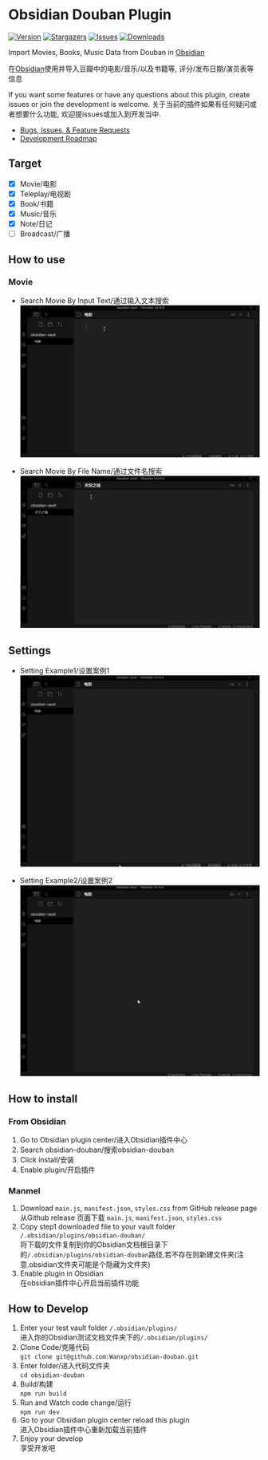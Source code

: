 # Obsidian Douban Plugin

[![Version][version-shield]][version-url]
[![Stargazers][stars-shield]][stars-url]
[![Issues][issues-shield]][issues-url]
[![Downloads][downloads-shield]][downloads-url]



Import Movies, Books, Music Data from Douban in [Obsidian](https://obsidian.md/)

在[Obsidian](https://obsidian.md/)使用并导入豆瓣中的电影/音乐/以及书籍等, 评分/发布日期/演员表等信息

If you want some features or have any questions about this plugin, create issues or join the development is welcome.
关于当前的插件如果有任何疑问或者想要什么功能, 欢迎提issues或加入到开发当中.

- [Bugs, Issues, & Feature Requests](https://github.com/Wanxp/obsidian-douban/issues)
- [Development Roadmap](https://github.com/users/Wanxp/projects/1)


## Target
- [x] Movie/电影
- [x] Teleplay/电视剧
- [x] Book/书籍
- [x] Music/音乐
- [x] Note/日记
- [ ] Broadcast/广播

## How to use
### Movie
- Search Movie By Input Text/通过输入文本搜索
![Search Movie By Input Text](./doc/search_by_input.gif)

- Search Movie By File Name/通过文件名搜索
![Search Movie By File Name](./doc/search_by_file_name.gif)

## Settings
- Setting Example1/设置案例1
![Setting Example1](./doc/setting_zh.gif)


- Setting Example2/设置案例2
![Setting Example2](./doc/setting_en.gif)

## How to install 
### From Obsidian 
1. Go to Obsidian plugin center/进入Obsidian插件中心
2. Search obsidian-douban/搜索obsidian-douban
3. Click install/安装
4. Enable plugin/开启插件
### Manmel
1. Download `main.js`, `manifest.json`, `styles.css` from GitHub release page  
从Github release 页面下载 `main.js`, `manifest.json`, `styles.css`
2. Copy step1 downloaded file to your vault folder `/.obsidian/plugins/obsidian-douban/`    
将下载的文件复制到你的Obsidian文档根目录下的`/.obsidian/plugins/obsidian-douban`路径,若不存在则新建文件夹(注意.obsidian文件夹可能是个隐藏为文件夹)  
3. Enable plugin in Obsidian  
在obsidian插件中心开启当前插件功能
## How to Develop
1. Enter your test vault folder `/.obsidian/plugins/`  
进入你的Obsidian测试文档文件夹下的`/.obsidian/plugins/`  
2. Clone Code/克隆代码  
`git clone git@github.com:Wanxp/obsidian-douban.git`  
3. Enter folder/进入代码文件夹  
`cd obsidian-douban`  
4. Build/构建  
`npm run build`  
5. Run and Watch code change/运行  
`npm run dev`  
6. Go to your Obsidian plugin center reload this plugin  
进入Obsidian插件中心重新加载当前插件  
7. Enjoy your develop  
享受开发吧  

<!-- MARKDOWN LINKS & IMAGES -->
<!-- https://www.markdownguide.org/basic-syntax/#reference-style-links -->
[contributors-shield]: https://img.shields.io/github/contributors/Wanxp/obsidian-douban.svg?style=for-the-badge
[contributors-url]: https://github.com/Wanxp/obsidian-douban/graphs/contributors
[forks-shield]: https://img.shields.io/github/forks/Wanxp/obsidian-douban.svg?style=for-the-badge
[forks-url]: https://github.com/Wanxp/obsidian-douban/network/members
[stars-shield]: https://img.shields.io/github/stars/Wanxp/obsidian-douban.svg?style=for-the-badge
[stars-url]: https://github.com/Wanxp/obsidian-douban/stargazers
[issues-shield]: https://img.shields.io/github/issues/Wanxp/obsidian-douban.svg?style=for-the-badge
[issues-url]: https://github.com/Wanxp/obsidian-douban/issues
[license-shield]: https://img.shields.io/github/license/Wanxp/obsidian-douban.svg?style=for-the-badge
[license-url]: https://github.com/Wanxp/obsidian-douban/blob/master/LICENSE.txt
[product-screenshot]: images/screenshot.png
[version-shield]: https://img.shields.io/github/package-json/v/Wanxp/obsidian-douban.svg?style=for-the-badge
[version-url]: https://github.com/Wanxp/obsidian-douban/releases/latest

[downloads-shield]: https://img.shields.io/github/downloads/Wanxp/obsidian-douban/total.svg?style=for-the-badge
[downloads-url]: https://github.com/Wanxp/obsidian-douban
